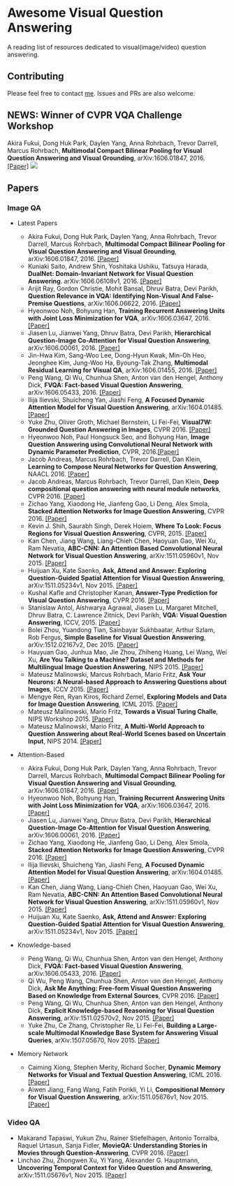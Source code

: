 # Awesome Visual Question Answering

A reading list of resources dedicated to visual(image/video) question answering.

## Contributing
Please feel free to contact [me](http://jameschuanggg.github.io). Issues and PRs are also welcome.

## NEWS: Winner of CVPR VQA Challenge Workshop
Akira Fukui, Dong Huk Park, Daylen Yang, Anna Rohrbach, Trevor Darrell, Marcus Rohrbach, **Multimodal Compact Bilinear Pooling for Visual Question Answering and Visual Grounding**, 	arXiv:1606.01847, 2016. [[Paper]](https://arxiv.org/abs/1606.01847) 
![](http://i.imgur.com/qALGdr5.png)

## Papers
### Image QA
 - Latest Papers
    - Akira Fukui, Dong Huk Park, Daylen Yang, Anna Rohrbach, Trevor Darrell, Marcus Rohrbach, **Multimodal Compact Bilinear Pooling for Visual Question Answering and Visual Grounding**,	arXiv:1606.01847, 2016. [[Paper]](https://arxiv.org/abs/1606.01847) 
    - Kuniaki Saito, Andrew Shin, Yoshitaka Ushiku, Tatsuya Harada, **DualNet: Domain-Invariant Network for Visual Question Answering**. arXiv:1606.06108v1, 2016. [[Paper]](https://arxiv.org/pdf/1606.06108.pdf) 
    - Arijit Ray, Gordon Christie, Mohit Bansal, Dhruv Batra, Devi Parikh, **Question Relevance in VQA: Identifying Non-Visual And False-Premise Questions**, 	arXiv:1606.06622, 2016. [[Paper]](https://arxiv.org/pdf/1606.06622v1.pdf) 
    - Hyeonwoo Noh, Bohyung Han, **Training Recurrent Answering Units with Joint Loss Minimization for VQA**, 	arXiv:1606.03647, 2016. [[Paper]](http://arxiv.org/abs/1606.03647v1) 
    - Jiasen Lu, Jianwei Yang, Dhruv Batra, Devi Parikh, **Hierarchical Question-Image Co-Attention for Visual Question Answering**, 	arXiv:1606.00061, 2016. [[Paper]](https://arxiv.org/pdf/1606.00061v2.pdf) 
    - Jin-Hwa Kim, Sang-Woo Lee, Dong-Hyun Kwak, Min-Oh Heo, Jeonghee Kim, Jung-Woo Ha, Byoung-Tak Zhang, **Multimodal Residual Learning for Visual QA**, arXiv:1606.01455, 2016. [[Paper]](https://arxiv.org/pdf/1606.01455v1.pdf) 
    - Peng Wang, Qi Wu, Chunhua Shen, Anton van den Hengel, Anthony Dick, **FVQA: Fact-based Visual Question Answering**, arXiv:1606.05433, 2016. [[Paper]](https://arxiv.org/pdf/1606.05433.pdf)
    - Ilija Ilievski, Shuicheng Yan, Jiashi Feng, **A Focused Dynamic Attention Model for Visual Question Answering**, arXiv:1604.01485. [[Paper]](https://arxiv.org/pdf/1604.01485v1.pdf)
    - Yuke Zhu, Oliver Groth, Michael Bernstein, Li Fei-Fei, **Visual7W: Grounded Question Answering in Images**, CVPR 2016. [[Paper]](http://arxiv.org/abs/1511.03416) 
    - Hyeonwoo Noh, Paul Hongsuck Seo, and Bohyung Han, **Image Question Answering using Convolutional Neural Network with Dynamic Parameter Prediction**, CVPR, 2016.[[Paper]](http://arxiv.org/pdf/1511.05756.pdf)
    - Jacob Andreas, Marcus Rohrbach, Trevor Darrell, Dan Klein, **Learning to Compose Neural Networks for Question Answering**, NAACL 2016. [[Paper]](http://arxiv.org/pdf/1601.01705.pdf)
    - Jacob Andreas, Marcus Rohrbach, Trevor Darrell, Dan Klein, **Deep compositional question answering with neural module networks**, CVPR 2016. [[Paper]](https://arxiv.org/abs/1511.02799)
    - Zichao Yang, Xiaodong He, Jianfeng Gao, Li Deng, Alex Smola, **Stacked Attention Networks for Image Question Answering**, CVPR 2016. [[Paper]](http://arxiv.org/abs/1511.02274)    
    - Kevin J. Shih, Saurabh Singh, Derek Hoiem, **Where To Look: Focus Regions for Visual Question Answering**, CVPR, 2015. [[Paper]](http://arxiv.org/pdf/1511.07394v2.pdf)        
    - Kan Chen, Jiang Wang, Liang-Chieh Chen, Haoyuan Gao, Wei Xu, Ram Nevatia, **ABC-CNN: An Attention Based Convolutional Neural Network for Visual Question Answering**, arXiv:1511.05960v1, Nov 2015. [[Paper]](http://arxiv.org/pdf/1511.05960v1.pdf)
    - Huijuan Xu, Kate Saenko, **Ask, Attend and Answer: Exploring Question-Guided Spatial Attention for Visual Question Answering**, arXiv:1511.05234v1, Nov 2015. [[Paper]](http://arxiv.org/abs/1511.05234)
    - Kushal Kafle and Christopher Kanan, **Answer-Type Prediction for Visual Question Answering**, CVPR 2016.  [[Paper]](http://www.cv-foundation.org/openaccess/content_cvpr_2016/html/Kafle_Answer-Type_Prediction_for_CVPR_2016_paper.html) 
    - Stanislaw Antol, Aishwarya Agrawal, Jiasen Lu, Margaret Mitchell, Dhruv Batra, C. Lawrence Zitnick, Devi Parikh, **VQA: Visual Question Answering**, ICCV, 2015. [[Paper]](http://arxiv.org/pdf/1505.00468)
    - Bolei Zhou, Yuandong Tian, Sainbayar Sukhbaatar, Arthur Szlam, Rob Fergus, **Simple Baseline for Visual Question Answering**, arXiv:1512.02167v2, Dec 2015. [[Paper]](http://arxiv.org/abs/1512.02167)
    - Hauyuan Gao, Junhua Mao, Jie Zhou, Zhiheng Huang, Lei Wang, Wei Xu, **Are You Talking to a Machine? Dataset and Methods for Multilingual Image Question Answering**, NIPS 2015. [[Paper]](http://arxiv.org/pdf/1505.05612.pdf)
    - Mateusz Malinowski, Marcus Rohrbach, Mario Fritz, **Ask Your Neurons: A Neural-based Approach to Answering Questions about Images**, ICCV 2015. [[Paper]](http://arxiv.org/pdf/1505.01121v3.pdf)
    - Mengye Ren, Ryan Kiros, Richard Zemel, **Exploring Models and Data for Image Question Answering**, ICML 2015. [[Paper]](http://arxiv.org/pdf/1505.02074.pdf)
    - Mateusz Malinowski, Mario Fritz, **Towards a Visual Turing Challe**, NIPS Workshop 2015. [[Paper]](http://arxiv.org/abs/1410.8027)
    - Mateusz Malinowski, Mario Fritz, **A Multi-World Approach to Question Answering about Real-World Scenes based on Uncertain Input**, NIPS 2014. [[Paper]](http://arxiv.org/pdf/1410.0210v4.pdf)
     
 - Attention-Based
    - Akira Fukui, Dong Huk Park, Daylen Yang, Anna Rohrbach, Trevor Darrell, Marcus Rohrbach, **Multimodal Compact Bilinear Pooling for Visual Question Answering and Visual Grounding**,	arXiv:1606.01847, 2016. [[Paper]](https://arxiv.org/abs/1606.01847)
    - Hyeonwoo Noh, Bohyung Han, **Training Recurrent Answering Units with Joint Loss Minimization for VQA**, 	arXiv:1606.03647, 2016. [[Paper]](http://arxiv.org/abs/1606.03647v1) 
    - Jiasen Lu, Jianwei Yang, Dhruv Batra, Devi Parikh, **Hierarchical Question-Image Co-Attention for Visual Question Answering**, 	arXiv:1606.00061, 2016. [[Paper]](https://arxiv.org/pdf/1606.00061v2.pdf)
    - Zichao Yang, Xiaodong He, Jianfeng Gao, Li Deng, Alex Smola, **Stacked Attention Networks for Image Question Answering**, CVPR 2016. [[Paper]](http://arxiv.org/abs/1511.02274)    
    - Ilija Ilievski, Shuicheng Yan, Jiashi Feng, **A Focused Dynamic Attention Model for Visual Question Answering**, arXiv:1604.01485. [[Paper]](https://arxiv.org/pdf/1604.01485v1.pdf)
    - Kan Chen, Jiang Wang, Liang-Chieh Chen, Haoyuan Gao, Wei Xu, Ram Nevatia, **ABC-CNN: An Attention Based Convolutional Neural Network for Visual Question Answering**, arXiv:1511.05960v1, Nov 2015. [[Paper]](http://arxiv.org/pdf/1511.05960v1.pdf)
    - Huijuan Xu, Kate Saenko, **Ask, Attend and Answer: Exploring Question-Guided Spatial Attention for Visual Question Answering**, arXiv:1511.05234v1, Nov 2015. [[Paper]](http://arxiv.org/abs/1511.05234)
  
 - Knowledge-based
    - Peng Wang, Qi Wu, Chunhua Shen, Anton van den Hengel, Anthony Dick, **FVQA: Fact-based Visual Question Answering**, arXiv:1606.05433, 2016. [[Paper]](https://arxiv.org/pdf/1606.05433.pdf)
    - Qi Wu, Peng Wang, Chunhua Shen, Anton van den Hengel, Anthony Dick, **Ask Me Anything: Free-form Visual Question Answering Based on Knowledge from External Sources**, CVPR 2016. [[Paper]](http://arxiv.org/abs/1511.06973)
    - Peng Wang, Qi Wu, Chunhua Shen, Anton van den Hengel, Anthony Dick, **Explicit Knowledge-based Reasoning for Visual Question Answering**, arXiv:1511.02570v2, Nov 2015. [[Paper]](http://arxiv.org/abs/1511.02570)
    - Yuke Zhu, Ce Zhang, Christopher Re,́ Li Fei-Fei, **Building a Large-scale Multimodal Knowledge Base System for Answering Visual Queries**, arXiv:1507.05670, Nov 2015. [[Paper]](http://arxiv.org/abs/1507.05670)

 - Memory Network
    - Caiming Xiong, Stephen Merity, Richard Socher, **Dynamic Memory Networks for Visual and Textual Question Answering**, ICML 2016. [[Paper]](http://arxiv.org/abs/1603.01417)
    - Aiwen Jiang, Fang Wang, Fatih Porikli, Yi Li, **Compositional Memory for Visual Question Answering**, arXiv:1511.05676v1, Nov 2015. [[Paper]](http://arxiv.org/abs/1511.05676)

### Video QA
  - Makarand Tapaswi, Yukun Zhu, Rainer Stiefelhagen, Antonio Torralba, Raquel Urtasun, Sanja Fidler, **MovieQA: Understanding Stories in Movies through Question-Answering**, CVPR 2016. [[Paper]](http://arxiv.org/abs/1512.02902)
  - Linchao Zhu, Zhongwen Xu, Yi Yang, Alexander G. Hauptmann, **Uncovering Temporal Context for Video Question and Answering**, arXiv:1511.05676v1, Nov 2015. [[Paper]](http://arxiv.org/abs/1511.04670)
